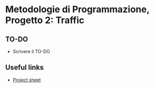 # Metodologie di Programmazione, Progetto 2: Traffic

## TO-DO

- Scrivere il TO-DO

## Useful links

- <a href="https://docs.google.com/document/d/1hAu8wDXjqYgv10epFFH_dbAOVaOhfp2o3LUO93ofPFU/edit#">Project sheet</a>
